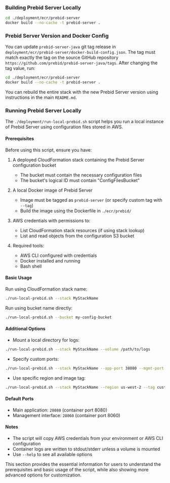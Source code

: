 ### Building Prebid Server Locally

```bash
cd ./deployment/ecr/prebid-server
docker build --no-cache -t prebid-server .
```


### Prebid Server Version and Docker Config
You can update `prebid-server-java` git tag release in `deployment/ecr/prebid-server/docker-build-config.json`. The tag must match exactly the tag on the source GitHub repository `https://github.com/prebid/prebid-server-java/tags`. After changing the tag value, run:

```bash
cd ./deployment/ecr/prebid-server
docker build --no-cache -t prebid-server .
```

You can rebuild the entire stack with the new Prebid Server version using instructions in the main `README.md`.

### Running Prebid Server Locally

The `./deployment/run-local-prebid.sh` script helps you run a local instance of Prebid Server using configuration files stored in AWS.

#### Prerequisites

Before using this script, ensure you have:

1. A deployed CloudFormation stack containing the Prebid Server configuration bucket
   - The bucket must contain the necessary configuration files
   - The bucket's logical ID must contain "ConfigFilesBucket"

2. A local Docker image of Prebid Server
   - Image must be tagged as `prebid-server` (or specify custom tag with `--tag`)
   - Build the image using the Dockerfile in `./ecr/prebid/`

3. AWS credentials with permissions to:
   - List CloudFormation stack resources (if using stack lookup)
   - List and read objects from the configuration S3 bucket

4. Required tools:
   - AWS CLI configured with credentials
   - Docker installed and running
   - Bash shell

#### Basic Usage

Run using CloudFormation stack name:
```bash
./run-local-prebid.sh --stack MyStackName
```

Run using bucket name directly:
```bash
./run-local-prebid.sh --bucket my-config-bucket
```

#### Additional Options

- Mount a local directory for logs:
```bash
./run-local-prebid.sh --stack MyStackName --volume /path/to/logs
```

- Specify custom ports:
```bash
./run-local-prebid.sh --stack MyStackName --app-port 38080 --mgmt-port 38060
```

- Use specific region and image tag:
```bash
./run-local-prebid.sh --stack MyStackName --region us-west-2 --tag custom-tag
```

#### Default Ports

- Main application: `28080` (container port 8080)
- Management interface: `28060` (container port 8060)

#### Notes

- The script will copy AWS credentials from your environment or AWS CLI configuration
- Container logs are written to stdout/stderr unless a volume is mounted
- Use `--help` to see all available options


This section provides the essential information for users to understand the prerequisites and basic usage of the script, while also showing more advanced options for customization.


